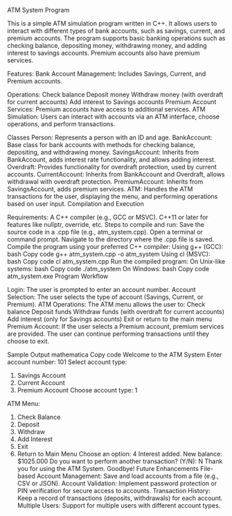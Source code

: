ATM System Program

This is a simple ATM simulation program written in C++. It allows users to interact with different types of bank accounts, such as savings, current, and premium accounts. The program supports basic banking operations such as checking balance, depositing money, withdrawing money, and adding interest to savings accounts. Premium accounts also have premium services.

Features:
Bank Account Management: Includes Savings, Current, and Premium accounts.


Operations:
Check balance
Deposit money
Withdraw money (with overdraft for current accounts)
Add interest to Savings accounts
Premium Account Services: Premium accounts have access to additional services.
ATM Simulation: Users can interact with accounts via an ATM interface, choose operations, and perform transactions.


Classes
Person: Represents a person with an ID and age.
BankAccount: Base class for bank accounts with methods for checking balance, depositing, and withdrawing money.
SavingsAccount: Inherits from BankAccount, adds interest rate functionality, and allows adding interest.
Overdraft: Provides functionality for overdraft protection, used by current accounts.
CurrentAccount: Inherits from BankAccount and Overdraft, allows withdrawal with overdraft protection.
PremiumAccount: Inherits from SavingsAccount, adds premium services.
ATM: Handles the ATM transactions for the user, displaying the menu, and performing operations based on user input.
Compilation and Execution



Requirements:
A C++ compiler (e.g., GCC or MSVC).
C++11 or later for features like nullptr, override, etc.
Steps to compile and run:
Save the source code in a .cpp file (e.g., atm_system.cpp).
Open a terminal or command prompt.
Navigate to the directory where the .cpp file is saved.
Compile the program using your preferred C++ compiler:
Using g++ (GCC):
bash
Copy code
g++ atm_system.cpp -o atm_system
Using cl (MSVC):
bash
Copy code
cl atm_system.cpp
Run the compiled program:
On Unix-like systems:
bash
Copy code
./atm_system
On Windows:
bash
Copy code
atm_system.exe
Program Workflow


Login: The user is prompted to enter an account number.
Account Selection: The user selects the type of account (Savings, Current, or Premium).
ATM Operations:
The ATM menu allows the user to:
Check balance
Deposit funds
Withdraw funds (with overdraft for current accounts)
Add interest (only for Savings accounts)
Exit or return to the main menu
Premium Account: If the user selects a Premium account, premium services are provided.
The user can continue performing transactions until they choose to exit.

Sample Output
mathematica
Copy code
Welcome to the ATM System
Enter account number: 101
Select account type:
1. Savings Account
2. Current Account
3. Premium Account
Choose account type: 1

ATM Menu:
1. Check Balance
2. Deposit
3. Withdraw
4. Add Interest
5. Exit
6. Return to Main Menu
Choose an option: 4
Interest added. New balance: $1025.000
Do you want to perform another transaction? (Y/N): N
Thank you for using the ATM System. Goodbye!
Future Enhancements
File-based Account Management: Save and load accounts from a file (e.g., CSV or JSON).
Account Validation: Implement password protection or PIN verification for secure access to accounts.
Transaction History: Keep a record of transactions (deposits, withdrawals) for each account.
Multiple Users: Support for multiple users with different account types.
